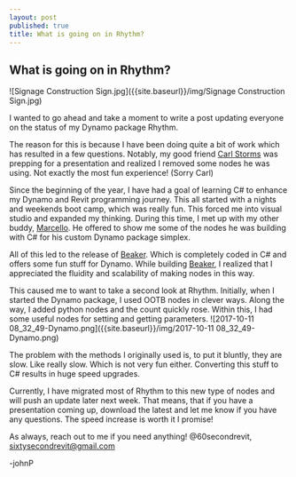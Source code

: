 ```yaml
---
layout: post
published: true
title: What is going on in Rhythm?
---
```

## What is going on in Rhythm?

![Signage Construction Sign.jpg]({{site.baseurl}}/img/Signage Construction Sign.jpg)


I wanted to go ahead and take a moment to write a post updating everyone on the status of my Dynamo package Rhythm.

The reason for this is because I have been doing quite a bit of work which has resulted in a few questions. Notably, my good friend [Carl Storms](https://thebimsider.com/) was prepping for a presentation and realized I removed some nodes he was using. Not exactly the most fun experience! (Sorry Carl)

Since the beginning of the year, I have had a goal of learning C# to enhance my Dynamo and Revit programming journey. This all started with a nights and weekends boot camp, which was really fun. This forced me into visual studio and expanded my thinking. During this time, I met up with my other buddy, [Marcello](http://simplycomplex.org/). He offered to show me some of the nodes he was building with C# for his custom Dynamo package simplex.

All of this led to the release of [Beaker](https://evolvelabinc.github.io/BeakerForDynamo/). Which is completely coded in C# and offers some fun stuff for Dynamo. While building [Beaker](https://evolvelabinc.github.io/BeakerForDynamo/), I realized that I appreciated the fluidity and scalability of making nodes in this way.

This caused me to want to take a second look at Rhythm. Initially, when I started the Dynamo package, I used OOTB nodes in clever ways. Along the way, I added python nodes and the count quickly rose. Within this, I had some useful nodes for setting and getting parameters.
![2017-10-11 08_32_49-Dynamo.png]({{site.baseurl}}/img/2017-10-11 08_32_49-Dynamo.png)

The problem with the methods I originally used is, to put it bluntly, they are slow. Like really slow. Which is not very fun either. Converting this stuff to C# results in huge speed upgrades.

Currently, I have migrated most of Rhythm to this new type of nodes and will push an update later next week. That means, that if you have a presentation coming up, download the latest and let me know if you have any questions. The speed increase is worth it I promise!

As always, reach out to me if you need anything! @60secondrevit, sixtysecondrevit@gmail.com

-johnP



